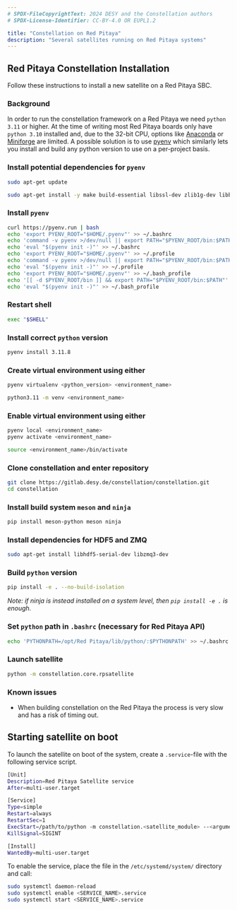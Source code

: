 ```yaml
---
# SPDX-FileCopyrightText: 2024 DESY and the Constellation authors
# SPDX-License-Identifier: CC-BY-4.0 OR EUPL1.2

title: "Constellation on Red Pitaya"
description: "Several satellites running on Red Pitaya systems"
---
```


## Red Pitaya Constellation Installation
Follow these instructions to install a new satellite on a Red Pitaya SBC.

### Background

In order to run the constellation framework on a Red Pitaya we need `python 3.11` or higher. At the time of writing most Red Pitaya boards only have `python 3.10` installed and, due to the 32-bit CPU, options like [Anaconda](https://www.anaconda.com/) or [Miniforge](https://github.com/conda-forge/miniforge) are limited. A possible solution is to use [pyenv](https://github.com/pyenv/pyenv) which similarly lets you install and build any python version to use on a per-project basis.

### Install potential dependencies for `pyenv`

```bash
sudo apt-get update
```

```bash
sudo apt-get install -y make build-essential libssl-dev zlib1g-dev libbz2-dev libreadline-dev libsqlite3-dev wget curl llvm libncurses5-dev libncursesw5-dev xz-utils tk-dev libffi-dev liblzma-dev
```

### Install `pyenv`

```bash
curl https://pyenv.run | bash
echo 'export PYENV_ROOT="$HOME/.pyenv"' >> ~/.bashrc
echo 'command -v pyenv >/dev/null || export PATH="$PYENV_ROOT/bin:$PATH"' >> ~/.bashrc
echo 'eval "$(pyenv init -)"' >> ~/.bashrc
echo 'export PYENV_ROOT="$HOME/.pyenv"' >> ~/.profile
echo 'command -v pyenv >/dev/null || export PATH="$PYENV_ROOT/bin:$PATH"' >> ~/.profile
echo 'eval "$(pyenv init -)"' >> ~/.profile
echo 'export PYENV_ROOT="$HOME/.pyenv"' >> ~/.bash_profile
echo '[[ -d $PYENV_ROOT/bin ]] && export PATH="$PYENV_ROOT/bin:$PATH"' >> ~/.bash_profile
echo 'eval "$(pyenv init -)"' >> ~/.bash_profile
```

### Restart shell

```bash
exec "$SHELL"
```

### Install correct `python` version

```bash
pyenv install 3.11.8
```

### Create virtual environment using either

```bash
pyenv virtualenv <python_version> <environment_name>
```

```bash
python3.11 -m venv <environment_name>
```

### Enable virtual environment using either

```bash
pyenv local <environment_name>
pyenv activate <environment_name>
```

```bash
source <environment_name>/bin/activate
```

### Clone **constellation** and enter repository

```bash
git clone https://gitlab.desy.de/constellation/constellation.git
cd constellation
```

### Install build system `meson` and `ninja`

```bash
pip install meson-python meson ninja
```

### Install dependencies for HDF5 and ZMQ

```bash
sudo apt-get install libhdf5-serial-dev libzmq3-dev
```

### Build `python` version

```bash
pip install -e . --no-build-isolation
```

*Note: if ninja is instead installed on a system level, then `pip install -e .` is enough.*
### Set `python` path in `.bashrc` (necessary for Red Pitaya API)

```bash
echo 'PYTHONPATH=/opt/Red Pitaya/lib/python/:$PYTHONPATH' >> ~/.bashrc
```

### Launch satellite

```bash
python -m constellation.core.rpsatellite
```

### Known issues

- When building constellation on the Red Pitaya the process is very slow and has a risk of timing out.

## Starting satellite on boot

To launch the satellite on boot of the system, create a `.service`-file with the following service script.

```bash
[Unit]
Description=Red Pitaya Satellite service
After=multi-user.target

[Service]
Type=simple
Restart=always
RestartSec=1
ExecStart=/path/to/python -m constellation.<satellite_module> --<arguments>
KillSignal=SIGINT

[Install]
WantedBy=multi-user.target
```

To enable the service, place the file in the `/etc/systemd/system/` directory and call:

```bash
sudo systemctl daemon-reload
sudo systemctl enable <SERVICE_NAME>.service
sudo systemctl start <SERVICE_NAME>.service
```
